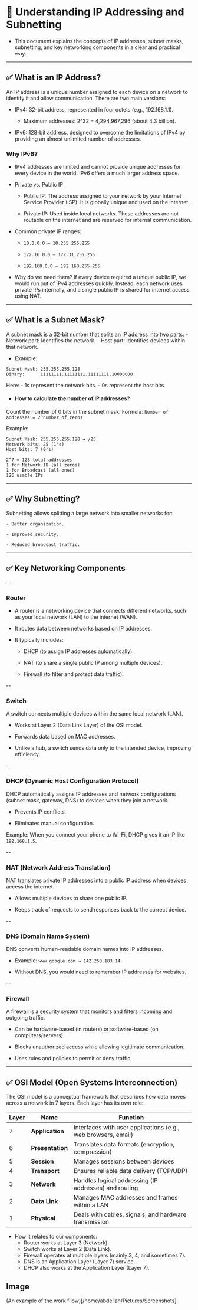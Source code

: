 # 📘 Understanding IP Addressing and Subnetting

- This document explains the concepts of IP addresses, subnet masks, subnetting, and key networking components in a clear and practical way.

----

## ✅ What is an IP Address?

An IP address is a unique number assigned to each device on a network to identify it and allow communication. There are two main versions:

- IPv4: 32-bit address, represented in four octets (e.g., 192.168.1.1).

    - Maximum addresses: 2^32 = 4,294,967,296 (about 4.3 billion).

- IPv6: 128-bit address, designed to overcome the limitations of IPv4 by providing an almost unlimited number of addresses.

### Why IPv6?

- IPv4 addresses are limited and cannot provide unique addresses for every device in the world. IPv6 offers a much larger address space.

- Private vs. Public IP

    - Public IP: The address assigned to your network by your Internet Service Provider (ISP). It is globally unique and used on the internet.

    - Private IP: Used inside local networks. These addresses are not routable on the internet and are reserved for internal communication.

- Common private IP ranges:

    - ```10.0.0.0 – 10.255.255.255```

    - ```172.16.0.0 – 172.31.255.255```

    - ```192.168.0.0 – 192.168.255.255```

- Why do we need them?
If every device required a unique public IP, we would run out of IPv4 addresses quickly. Instead, each network uses private IPs internally, and a single public IP is shared for internet access using NAT.

----

## ✅ What is a Subnet Mask?

A subnet mask is a 32-bit number that splits an IP address into two parts:
    - Network part: Identifies the network.
    - Host part: Identifies devices within that network.

- Example:
``` IP Address:  192.168.1.10
Subnet Mask: 255.255.255.128
Binary:      11111111.11111111.11111111.10000000
```

 Here:
    - 1s represent the network bits.
    - 0s represent the host bits.

- #### How to calculate the number of IP addresses?
Count the number of 0 bits in the subnet mask.
Formula:
```Number of addresses = 2^number_of_zeros```

Example:
```
Subnet Mask: 255.255.255.128 → /25
Network bits: 25 (1's)
Host bits: 7 (0's)

2^7 = 128 total addresses
1 for Network ID (all zeros)
1 for Broadcast (all ones)
126 usable IPs
```
----
## ✅ Why Subnetting?

Subnetting allows splitting a large network into smaller networks for:

    - Better organization.

    - Improved security.

    - Reduced broadcast traffic.

----
## ✅ Key Networking Components
--
### Router

- A router is a networking device that connects different networks, such as your local network (LAN) to the internet (WAN).

- It routes data between networks based on IP addresses.

- It typically includes:

    - DHCP (to assign IP addresses automatically).

    - NAT (to share a single public IP among multiple devices).

    - Firewall (to filter and protect data traffic).

--
### Switch

A switch connects multiple devices within the same local network (LAN).

- Works at Layer 2 (Data Link Layer) of the OSI model.

- Forwards data based on MAC addresses.

- Unlike a hub, a switch sends data only to the intended device, improving efficiency.

--
### DHCP (Dynamic Host Configuration Protocol)

DHCP automatically assigns IP addresses and network configurations (subnet mask, gateway, DNS) to devices when they join a network.

- Prevents IP conflicts.

- Eliminates manual configuration.

Example: When you connect your phone to Wi-Fi, DHCP gives it an IP like ```192.168.1.5```.

--
### NAT (Network Address Translation)

NAT translates private IP addresses into a public IP address when devices access the internet.

- Allows multiple devices to share one public IP.

- Keeps track of requests to send responses back to the correct device.

--
### DNS (Domain Name System)

DNS converts human-readable domain names into IP addresses.

- Example: ```www.google.com → 142.250.183.14```.

- Without DNS, you would need to remember IP addresses for websites.

--
### Firewall

A firewall is a security system that monitors and filters incoming and outgoing traffic.

- Can be hardware-based (in routers) or software-based (on computers/servers).

- Blocks unauthorized access while allowing legitimate communication.

- Uses rules and policies to permit or deny traffic.

----
## ✅ OSI Model (Open Systems Interconnection)

The OSI model is a conceptual framework that describes how data moves across a network in 7 layers. Each layer has its own role:

| Layer | Name         | Function                                              |
|-------|-------------|-------------------------------------------------------|
| 7     | **Application** | Interfaces with user applications (e.g., web browsers, email) |
| 6     | **Presentation**| Translates data formats (encryption, compression)  |
| 5     | **Session**      | Manages sessions between devices                   |
| 4     | **Transport**    | Ensures reliable data delivery (TCP/UDP)          |
| 3     | **Network**      | Handles logical addressing (IP addresses) and routing |
| 2     | **Data Link**    | Manages MAC addresses and frames within a LAN      |
| 1     | **Physical**     | Deals with cables, signals, and hardware transmission |


 - How it relates to our components:
    - Router works at Layer 3 (Network).
    - Switch works at Layer 2 (Data Link).
    - Firewall operates at multiple layers (mainly 3, 4, and sometimes 7).
    - DNS is an Application Layer (Layer 7) service.
    - DHCP also works at the Application Layer (Layer 7).

## Image
(An example of the work fllow)[/home/abdellah/Pictures/Screenshots]
